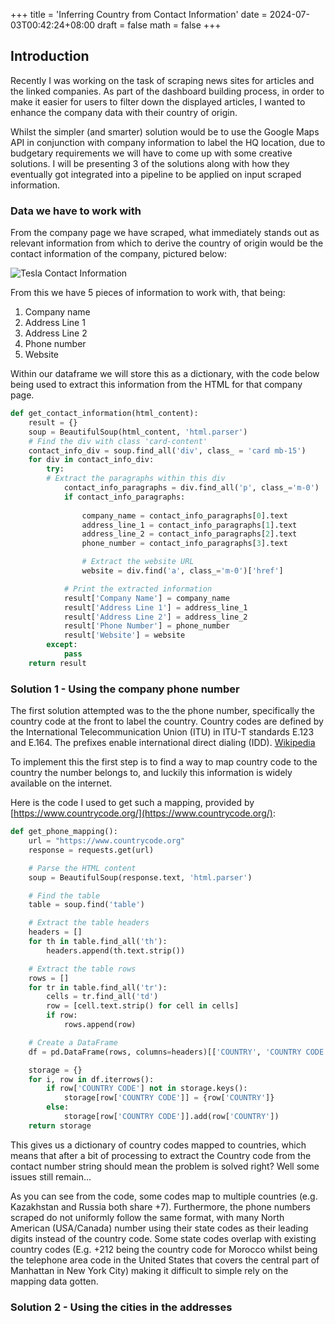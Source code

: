 +++
title = 'Inferring Country from Contact Information'
date = 2024-07-03T00:42:24+08:00
draft = false
math = false
+++

## Introduction
Recently I was working on the task of scraping news sites for articles and the linked companies. As part of the dashboard building process, in order to make it easier for users to filter down the displayed articles, I wanted to enhance the company data with their country of origin.

Whilst the simpler (and smarter) solution would be to use the Google Maps API in conjunction with company information to label the HQ location, due to budgetary requirements we will have to come up with some creative solutions. I will be presenting 3 of the solutions along with how they eventually got integrated into a pipeline to be applied on input scraped information.

### Data we have to work with
From the company page we have scraped, what immediately stands out as relevant information from which to derive the country of origin would be the contact information of the company, pictured below:

![Tesla Contact Information](https://notalvin.github.io/posts/images/Tesla_contact_info.png)

From this we have 5 pieces of information to work with, that being:
1. Company name
2. Address Line 1
3. Address Line 2
4. Phone number
5. Website

Within our dataframe we will store this as a dictionary, with the code below being used to extract this information from the HTML for that company page.

```python
def get_contact_information(html_content):
    result = {}
    soup = BeautifulSoup(html_content, 'html.parser')
    # Find the div with class 'card-content'
    contact_info_div = soup.find_all('div', class_ = 'card mb-15')
    for div in contact_info_div:
        try:
        # Extract the paragraphs within this div
            contact_info_paragraphs = div.find_all('p', class_='m-0')
            if contact_info_paragraphs:
                
                company_name = contact_info_paragraphs[0].text
                address_line_1 = contact_info_paragraphs[1].text
                address_line_2 = contact_info_paragraphs[2].text
                phone_number = contact_info_paragraphs[3].text

                # Extract the website URL
                website = div.find('a', class_='m-0')['href']

            # Print the extracted information
            result['Company Name'] = company_name
            result['Address Line 1'] = address_line_1
            result['Address Line 2'] = address_line_2
            result['Phone Number'] = phone_number
            result['Website'] = website
        except:
            pass
    return result
```

### Solution 1 - Using the company phone number
The first solution attempted was to the the phone number, specifically the country code at the front to label the country. Country codes are defined by the International Telecommunication Union (ITU) in ITU-T standards E.123 and E.164. The prefixes enable international direct dialing (IDD). [Wikipedia](https://en.wikipedia.org/wiki/List_of_country_calling_codes)

To implement this the first step is to find a way to map country code to the country the number belongs to, and luckily this information is widely available on the internet.

Here is the code I used to get such a mapping, provided by [https://www.countrycode.org/](https://www.countrycode.org/):

```python
def get_phone_mapping():
    url = "https://www.countrycode.org"
    response = requests.get(url)

    # Parse the HTML content
    soup = BeautifulSoup(response.text, 'html.parser')

    # Find the table
    table = soup.find('table')

    # Extract the table headers
    headers = []
    for th in table.find_all('th'):
        headers.append(th.text.strip())

    # Extract the table rows
    rows = []
    for tr in table.find_all('tr'):
        cells = tr.find_all('td')
        row = [cell.text.strip() for cell in cells]
        if row:
            rows.append(row)

    # Create a DataFrame
    df = pd.DataFrame(rows, columns=headers)[['COUNTRY', 'COUNTRY CODE']]

    storage = {}
    for i, row in df.iterrows():
        if row['COUNTRY CODE'] not in storage.keys():
            storage[row['COUNTRY CODE']] = {row['COUNTRY']}
        else:
            storage[row['COUNTRY CODE']].add(row['COUNTRY'])
    return storage
```

This gives us a dictionary of country codes mapped to countries, which means that after a bit of processing to extract the Country code from the contact number string should mean the problem is solved right? Well some issues still remain...

As you can see from the code, some codes map to multiple countries (e.g. Kazakhstan and Russia both share +7). Furthermore, the phone numbers scraped do not uniformly follow the same format, with many North American (USA/Canada) number using their state codes as their leading digits instead of the country code. Some state codes overlap with existing country codes (E.g. +212 being the country code for Morocco whilst being the telephone area code in the United States that covers the central part of Manhattan in New York City) making it difficult to simple rely on the mapping data gotten.

### Solution 2 - Using the cities in the addresses

